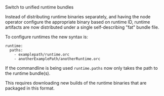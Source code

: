 Switch to unified runtime bundles

Instead of distributing runtime binaries separately, and having the node
operator configure the appropriate binary based on runtime ID, runtime
artifacts are now distributed under a single self-describing "fat"
bundle file.

To configure runtimes the new syntax is:

```
runtime:
  paths:
    - examplepath/runtime.orc
    - anotherExamplePath/anotherRuntime.orc
```

If the commandline is being used `runtime.paths` now only takes the path
to the runtime bundle(s).

This requires downloading new builds of the runtime binaries that are
packaged in this format.
